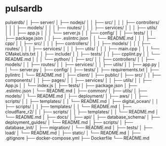 # pulsardb

pulserdb/
│
├── server/
│   ├── nodejs/
│   │   ├── src/
│   │   │   ├── controllers/
│   │   │   ├── models/
│   │   │   ├── routes/
│   │   │   ├── services/
│   │   │   ├── utils/
│   │   │   ├── app.js
│   │   │   └── server.js
│   │   ├── config/
│   │   ├── tests/
│   │   ├── package.json
│   │   ├── .eslintrc.json
│   │   └── README.md
│   │
│   ├── cpp/
│   │   ├── src/
│   │   │   ├── controllers/
│   │   │   ├── models/
│   │   │   ├── routes/
│   │   │   ├── services/
│   │   │   ├── utils/
│   │   │   ├── main.cpp
│   │   │   └── CMakeLists.txt
│   │   ├── include/
│   │   ├── tests/
│   │   ├── cpplint.py
│   │   └── README.md
│   │
│   └── python/
│       ├── src/
│       │   ├── controllers/
│       │   ├── models/
│       │   ├── routes/
│       │   ├── services/
│       │   ├── utils/
│       │   ├── app.py
│       │   └── server.py
│       ├── config/
│       ├── tests/
│       ├── requirements.txt
│       ├── pylintrc
│       └── README.md
│
├── client/
│   ├── public/
│   ├── src/
│   │   ├── components/
│   │   ├── pages/
│   │   ├── services/
│   │   ├── utils/
│   │   ├── App.js
│   │   └── index.js
│   ├── tests/
│   ├── package.json
│   ├── .eslintrc.json
│   └── README.md
│
├── common/
│   ├── utils/
│   ├── models/
│   └── README.md
│
├── deployment/
│   ├── aws/
│   │   ├── scripts/
│   │   ├── templates/
│   │   └── README.md
│   ├── digital_ocean/
│   │   ├── scripts/
│   │   ├── templates/
│   │   └── README.md
│   ├── cloudflare_r2/
│   │   ├── scripts/
│   │   ├── templates/
│   │   └── README.md
│   └── README.md
│
├── docs/
│   ├── api/
│   ├── database_schema/
│   ├── deployment_guides/
│   └── README.md
│
├── scripts/
│   ├── database_init/
│   ├── migration/
│   └── README.md
│
├── tests/
│   ├── load/
│   └── README.md
│
├── static/
│   └── README.md
│
├── .gitignore
├── docker-compose.yml
├── Dockerfile
└── README.md
